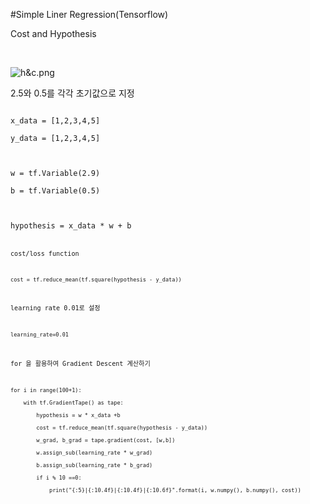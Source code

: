 
#Simple Liner Regression(Tensorflow)

Cost and Hypothesis

 

![h&c.png](C:\Users\yoonhyewon\Pictures\h&c.png)

2.5와 0.5를 각각 초기값으로 지정

<code>
x_data = [1,2,3,4,5]<br>
y_data = [1,2,3,4,5]<br>
<br>
w = tf.Variable(2.9)<br>
b = tf.Variable(0.5)<br>
<br>
hypothesis = x_data * w + b
<code>

cost/loss function

<code>
cost = tf.reduce_mean(tf.square(hypothesis - y_data))
</code>



learning rate 0.01로 설정

<code>
learning_rate=0.01
</code>


for 을 활용하여 Gradient Descent 계산하기

<code>
for i in range(100+1):<br>     
    with tf.GradientTape() as tape:<br>  
        hypothesis = w * x_data +b<br>  
        cost = tf.reduce_mean(tf.square(hypothesis - y_data))<br>  
        w_grad, b_grad = tape.gradient(cost, [w,b])<br>  
        w.assign_sub(learning_rate * w_grad)<br>  
        b.assign_sub(learning_rate * b_grad)<br>    
        if i % 10 ==0:<br>  
            print("{:5}|{:10.4f}|{:10.4f}|{:10.6f}".format(i, w.numpy(), b.numpy(), cost))
</code>




